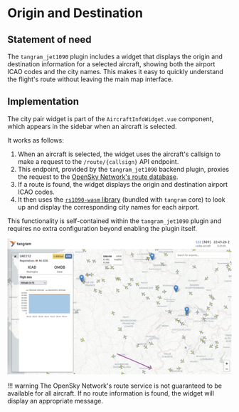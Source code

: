 # Origin and Destination

## Statement of need

The `tangram_jet1090` plugin includes a widget that displays the origin and destination information for a selected aircraft, showing both the airport ICAO codes and the city names. This makes it easy to quickly understand the flight's route without leaving the main map interface.

## Implementation

The city pair widget is part of the `AircraftInfoWidget.vue` component, which appears in the sidebar when an aircraft is selected.

It works as follows:

1. When an aircraft is selected, the widget uses the aircraft's callsign to make a request to the `/route/{callsign}` API endpoint.
2. This endpoint, provided by the `tangram_jet1090` backend plugin, proxies the request to the [OpenSky Network's route database](https://flightroutes.opensky-network.org).
3. If a route is found, the widget displays the origin and destination airport ICAO codes.
4. It then uses the [`rs1090-wasm` library](https://www.npmjs.com/package/rs1090-wasm) (bundled with `tangram` core) to look up and display the corresponding city names for each airport.

This functionality is self-contained within the `tangram_jet1090` plugin and requires no extra configuration beyond enabling the plugin itself.

![City Pair Plugin Example](../../screenshot/citypair.png)

!!! warning
    The OpenSky Network's route service is not guaranteed to be available for all aircraft. If no route information is found, the widget will display an appropriate message.
